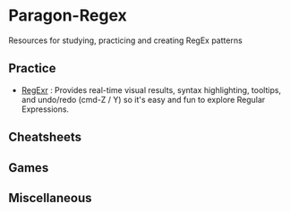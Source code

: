 # Paragon-Regex
Resources for studying, practicing and creating RegEx patterns

## Practice

- [RegExr](https://regexr.com/) : Provides real-time visual results, syntax highlighting, tooltips, and undo/redo (cmd-Z / Y) so it's easy and fun to explore Regular Expressions.


## Cheatsheets

## Games

## Miscellaneous

